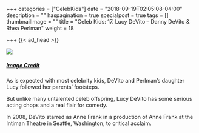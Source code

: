 +++
categories = ["CelebKids"]
date = "2018-09-19T02:05:08-04:00"
description = ""
haspagination = true
specialpost = true
tags = []
thumbnailImage = ""
title = "Celeb Kids: 17. Lucy DeVito – Danny DeVito & Rhea Perlman"
weight = 18

+++
{{< ad_head >}}

![](/uploads/25-1.jpg)

##### [_Image Credit_](http://americanupbeat.com/kids-of-famous-parents-where-are-they-now/29/)

As is expected with most celebrity kids, DeVito and Perlman’s daughter Lucy followed her parents’ footsteps.

But unlike many untalented celeb offspring, Lucy DeVito has some serious acting chops and a real flair for comedy.

In 2008, DeVito starred as Anne Frank in a production of Anne Frank at the Intiman Theatre in Seattle, Washington, to critical acclaim.